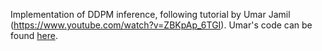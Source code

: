 Implementation of DDPM inference, following tutorial by Umar Jamil (https://www.youtube.com/watch?v=ZBKpAp_6TGI). Umar's code can be found [here](https://github.com/hkproj/pytorch-stable-diffusion).
